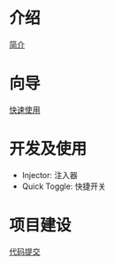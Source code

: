 # 介绍
[简介](tutorial/README.md)

# 向导
[快速使用](tutorial/quick-start.md)

# 开发及使用
- Injector: 注入器
- Quick Toggle: 快捷开关

# 项目建设
[代码提交](contribute.md)